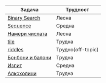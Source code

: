 | Задача | Трудност |
| ------- | ------- |
| [Binary Search](https://leetcode.com/problems/binary-search/) | Лесна |
| [Sequence](https://judge.openfmi.net/practice/open_contest?contest_id=176) | Средна |
| [Намери числата](https://judge.openfmi.net/practice/open_contest?contest_id=176) | Лесна |
| [tile](https://arena.olimpiici.com/#/catalog/424/problem/101156) | Трудна |
| [riddles](https://arena.olimpiici.com/#/catalog/24/problem/100035) | Трудно(off-topic) |
| [Бонбони и балони](https://judge.openfmi.net/practice/open_contest?contest_id=176) | Трудна |
| [Изпит](https://judge.openfmi.net/practice/open_contest?contest_id=176) | Средна |
| [Алкохолици](https://judge.openfmi.net/practice/open_contest?contest_id=176) | Трудна |
